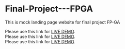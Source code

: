 # Final-Project---FPGA
This is mock landing page website for final project FP-GA

Please use this link for [LIVE DEMO](adiraffael.netlify.app).<br>
Please use this link for [LIVE DEMO](adiraffael.netlify.app).<br>
Please use this link for [LIVE DEMO](adiraffael.netlify.app).<br>
